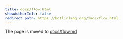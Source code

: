 ```yaml
---
title: docs/flow.html
showAuthorInfo: false
redirect_path: https://kotlinlang.org/docs/flow.html
---
```


The page is moved to [docs/flow.md](docs/flow.md)
